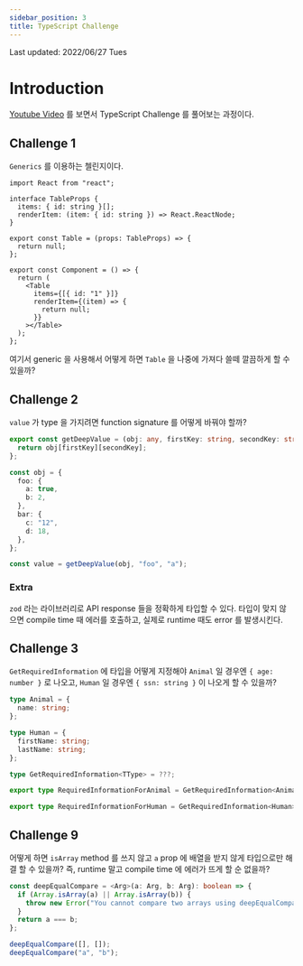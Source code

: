 ```yaml
---
sidebar_position: 3
title: TypeScript Challenge
---
```

Last updated: 2022/06/27 Tues

# Introduction
[Youtube Video](https://www.youtube.com/watch?v=hBk4nV7q6-w) 를 보면서 TypeScript Challenge 를 풀어보는 과정이다. 

## Challenge 1
`Generics` 를 이용하는 첼린지이다. 
```tsx
import React from "react";

interface TableProps {
  items: { id: string }[];
  renderItem: (item: { id: string }) => React.ReactNode;
}

export const Table = (props: TableProps) => {
  return null;
};

export const Component = () => {
  return (
    <Table
      items={[{ id: "1" }]}
      renderItem={(item) => {
        return null;
      }}
    ></Table>
  );
};
```
여기서 generic 을 사용해서 어떻게 하면 `Table` 을 나중에 가져다 쓸떼 깔끔하게 할 수 있을까?

## Challenge 2
`value` 가 type 을 가지려면 function signature 를 어떻게 바꿔야 할까?
```ts
export const getDeepValue = (obj: any, firstKey: string, secondKey: string) => {
  return obj[firstKey][secondKey];
};

const obj = {
  foo: {
    a: true,
    b: 2,
  },
  bar: {
    c: "12",
    d: 18,
  },
};

const value = getDeepValue(obj, "foo", "a");
```

### Extra
`zod` 라는 라이브러리로 API response 들을 정확하게 타입할 수 있다. 타입이 맞지 않으면 compile time 때 에러를 호출하고, 실제로 runtime 때도 error 를 발생시킨다.

## Challenge 3
`GetRequiredInformation` 에 타입을 어떻게 지정해야 `Animal` 일 경우엔 `{ age: number }` 로 나오고, `Human` 일 경우엔 `{ ssn: string }` 이 나오게 할 수 있을까?
```ts
type Animal = {
  name: string;
};

type Human = {
  firstName: string;
  lastName: string;
};

type GetRequiredInformation<TType> = ???;

export type RequiredInformationForAnimal = GetRequiredInformation<Animal>;

export type RequiredInformationForHuman = GetRequiredInformation<Human>;
```

## Challenge 9
어떻게 하면 `isArray` method 를 쓰지 않고 `a` prop 에 배열을 받지 않게 타입으로만 해결 할 수 있을까? 즉, runtime 말고 compile time 에 에러가 뜨게 할 순 없을까?
```ts
const deepEqualCompare = <Arg>(a: Arg, b: Arg): boolean => {
  if (Array.isArray(a) || Array.isArray(b)) {
    throw new Error("You cannot compare two arrays using deepEqualCompare");
  }
  return a === b;
};

deepEqualCompare([], []);
deepEqualCompare("a", "b");
```